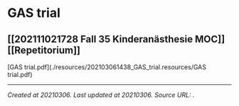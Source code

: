 # GAS trial
 [[202111021728 Fall 35 Kinderanästhesie MOC]] [[Repetitorium]] 
---



[GAS trial.pdf](./resources/202103061438_GAS_trial.resources/GAS trial.pdf)

---

_Created at 20210306._
_Last updated at 20210306._
_Source URL: [](https://www.thelancet.com/action/showPdf?pii=S0140-6736%2818%2932485-1)._



